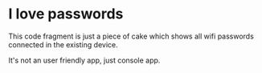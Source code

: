 # I love passwords

This code fragment is just a piece of cake which shows all wifi passwords connected in the existing device. 

It's not an user friendly app, just console app.
